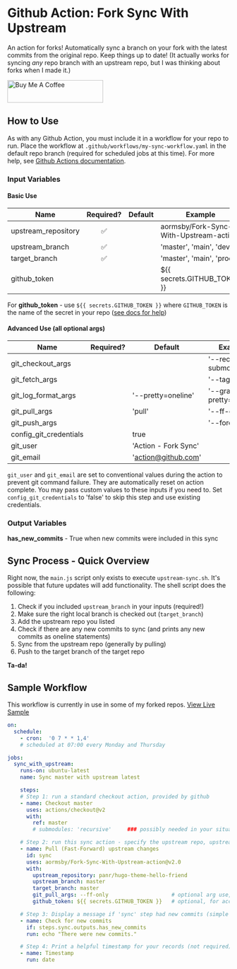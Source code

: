 # Github Action: Fork Sync With Upstream

An action for forks! Automatically sync a branch on your fork with the latest commits from the original repo. Keep things up to date! (It actually works for syncing *any* repo branch with an upstream repo, but I was thinking about forks when I made it.)

<a href="https://www.buymeacoffee.com/aormsby" target="_blank"><img src="https://cdn.buymeacoffee.com/buttons/default-green.png" alt="Buy Me A Coffee" style="height: 51px !important;width: 217px !important;" ></a>

## How to Use

As with any Github Action, you must include it in a workflow for your repo to run. Place the workflow at `.github/workflows/my-sync-workflow.yaml` in the default repo branch (required for scheduled jobs at this time). For more help, see [Github Actions documentation](https://docs.github.com/en/actions).

### Input Variables

#### Basic Use

| Name                | Required?           | Default           | Example |
| ------------------- |:------------------: | ----------------- | ----------
| upstream_repository | :white_check_mark:  |                   | aormsby/Fork-Sync-With-Upstream-action  |
| upstream_branch     | :white_check_mark:  |                   | 'master', 'main', 'dev'                 |
| target_branch       | :white_check_mark:  |                   | 'master', 'main', 'prod'                |
| github_token        |                     |                   | ${{ secrets.GITHUB_TOKEN }}             |

For **github_token** - use `${{ secrets.GITHUB_TOKEN }}` where `GITHUB_TOKEN` is the name of the secret in your repo ([see docs for help](https://docs.github.com/en/actions/configuring-and-managing-workflows/using-variables-and-secrets-in-a-workflow))

#### Advanced Use (all optional args)

| Name                   | Required?           | Default             | Example |
| ---------------------- |:------------------: | ------------------- | ----------
| git_checkout_args      |                     |                     | '--recurse-submodules'     |
| git_fetch_args         |                     |                     | '--tags'                   |
| git_log_format_args    |                     | '--pretty=oneline'  | '--graph --pretty=oneline' |
| git_pull_args          |                     | 'pull'              | '--ff-only'                |
| git_push_args          |                     |                     | '--force'                  |
| config_git_credentials |                     | true                |                            |
| git_user               |                     | 'Action - Fork Sync'|                            |
| git_email              |                     | 'action@github.com' |                            |

`git_user` and `git_email` are set to conventional values during the action to prevent git command failure. They are automatically reset on action complete. You may pass custom values to these inputs if you need to. Set `config_git_credentials` to 'false' to skip this step and use existing credentials.

### Output Variables

**has_new_commits** - True when new commits were included in this sync

## Sync Process - Quick Overview

Right now, the `main.js` script only exists to execute `upstream-sync.sh`. It's possible that future updates will add functionality. The shell script does the following:

1. Check if you included `upstream_branch` in your inputs (required!)
2. Make sure the right local branch is checked out (`target_branch`)
3. Add the upstream repo you listed
4. Check if there are any new commits to sync (and prints any new commits as oneline statements)
5. Sync from the upstream repo (generally by pulling)
6. Push to the target branch of the target repo

**Ta-da!**

## Sample Workflow
This workflow is currently in use in some of my forked repos. [View Live Sample](https://github.com/aormsby/F-hugo-theme-hello-friend/blob/Working/.github/workflows/wf-fork-sync.yaml)

```yaml
on:
  schedule:
    - cron:  '0 7 * * 1,4'
    # scheduled at 07:00 every Monday and Thursday

jobs:
  sync_with_upstream:
    runs-on: ubuntu-latest
    name: Sync master with upstream latest

    steps:
    # Step 1: run a standard checkout action, provided by github
    - name: Checkout master
      uses: actions/checkout@v2
      with:
        ref: master
        # submodules: 'recursive'     ### possibly needed in your situation

    # Step 2: run this sync action - specify the upstream repo, upstream branch to sync with, and target sync branch
    - name: Pull (Fast-Forward) upstream changes
      id: sync
      uses: aormsby/Fork-Sync-With-Upstream-action@v2.0
      with:
        upstream_repository: panr/hugo-theme-hello-friend
        upstream_branch: master
        target_branch: master
        git_pull_args: --ff-only                    # optional arg use, defaults to simple 'pull'
        github_token: ${{ secrets.GITHUB_TOKEN }}   # optional, for accessing repos that require authentication

    # Step 3: Display a message if 'sync' step had new commits (simple test)
    - name: Check for new commits
      if: steps.sync.outputs.has_new_commits
      run: echo "There were new commits."

    # Step 4: Print a helpful timestamp for your records (not required)
    - name: Timestamp
      run: date
```
